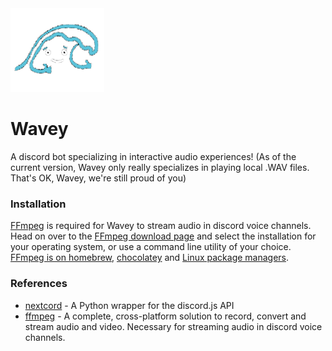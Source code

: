<img src="wavey.png" width="150"/>

# Wavey
A discord bot specializing in interactive audio experiences!
(As of the current version, Wavey only really specializes in playing local .WAV files. That's OK, Wavey, we're still proud of you)


### Installation

[FFmpeg](https://ffmpeg.org/) is required for Wavey to stream audio in discord voice channels. Head on over to the [FFmpeg download page](https://ffmpeg.org/download.html) and select the installation for your operating system, or use a command line utility of your choice. [FFmpeg is on homebrew](https://formulae.brew.sh/formula/ffmpeg), [chocolatey](https://community.chocolatey.org/packages/ffmpeg) and [Linux package managers](https://trac.ffmpeg.org/wiki/CompilationGuide/Ubuntu).

### References
- [nextcord](https://pypi.org/project/nextcord/) - A Python wrapper for the discord.js API
- [ffmpeg](https://ffmpeg.org/) - A complete, cross-platform solution to record, convert and stream audio and video. Necessary for streaming audio in discord voice channels.